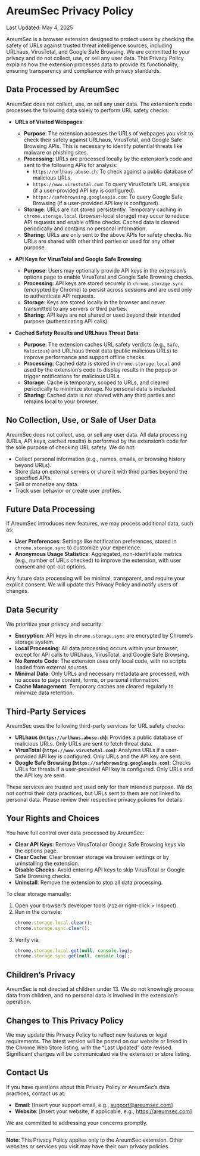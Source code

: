 # AreumSec Privacy Policy

Last Updated: May 4, 2025

AreumSec is a browser extension designed to protect users by checking the safety of URLs against trusted threat intelligence sources, including URLhaus, VirusTotal, and Google Safe Browsing. We are committed to your privacy and do not collect, use, or sell any user data. This Privacy Policy explains how the extension processes data to provide its functionality, ensuring transparency and compliance with privacy standards.

## Data Processed by AreumSec

AreumSec does not collect, use, or sell any user data. The extension’s code processes the following data solely to perform URL safety checks:

- **URLs of Visited Webpages**:
  - **Purpose**: The extension accesses the URLs of webpages you visit to check their safety against URLhaus, VirusTotal, and Google Safe Browsing APIs. This is necessary to identify potential threats like malware or phishing sites.
  - **Processing**: URLs are processed locally by the extension’s code and sent to the following APIs for analysis:
    - `https://urlhaus.abuse.ch`: To check against a public database of malicious URLs.
    - `https://www.virustotal.com`: To query VirusTotal’s URL analysis (if a user-provided API key is configured).
    - `https://safebrowsing.googleapis.com`: To query Google Safe Browsing (if a user-provided API key is configured).
  - **Storage**: URLs are not stored persistently. Temporary caching in `chrome.storage.local` (browser-local storage) may occur to reduce API requests and enable offline checks. Cached data is cleared periodically and contains no personal information.
  - **Sharing**: URLs are only sent to the above APIs for safety checks. No URLs are shared with other third parties or used for any other purpose.

- **API Keys for VirusTotal and Google Safe Browsing**:
  - **Purpose**: Users may optionally provide API keys in the extension’s options page to enable VirusTotal and Google Safe Browsing checks.
  - **Processing**: API keys are stored securely in `chrome.storage.sync` (encrypted by Chrome) to persist across sessions and are used only to authenticate API requests.
  - **Storage**: Keys are stored locally in the browser and never transmitted to any servers or third parties.
  - **Sharing**: API keys are not shared or used beyond their intended purpose (authenticating API calls).

- **Cached Safety Results and URLhaus Threat Data**:
  - **Purpose**: The extension caches URL safety verdicts (e.g., `Safe`, `Malicious`) and URLhaus threat data (public malicious URLs) to improve performance and support offline checks.
  - **Processing**: Cached data is stored in `chrome.storage.local` and used by the extension’s code to display results in the popup or trigger notifications for malicious URLs.
  - **Storage**: Cache is temporary, scoped to URLs, and cleared periodically to minimize storage. No personal data is included.
  - **Sharing**: Cached data is not shared with any third parties and remains local to your browser.

## No Collection, Use, or Sale of User Data

AreumSec does not collect, use, or sell any user data. All data processing (URLs, API keys, cached results) is performed by the extension’s code for the sole purpose of checking URL safety. We do not:
- Collect personal information (e.g., names, emails, or browsing history beyond URLs).
- Store data on external servers or share it with third parties beyond the specified APIs.
- Sell or monetize any data.
- Track user behavior or create user profiles.

## Future Data Processing

If AreumSec introduces new features, we may process additional data, such as:
- **User Preferences**: Settings like notification preferences, stored in `chrome.storage.sync` to customize your experience.
- **Anonymous Usage Statistics**: Aggregated, non-identifiable metrics (e.g., number of URLs checked) to improve the extension, with user consent and opt-out options.

Any future data processing will be minimal, transparent, and require your explicit consent. We will update this Privacy Policy and notify users of changes.

## Data Security

We prioritize your privacy and security:
- **Encryption**: API keys in `chrome.storage.sync` are encrypted by Chrome’s storage system.
- **Local Processing**: All data processing occurs within your browser, except for API calls to URLhaus, VirusTotal, and Google Safe Browsing.
- **No Remote Code**: The extension uses only local code, with no scripts loaded from external sources.
- **Minimal Data**: Only URLs and necessary metadata are processed, with no access to page content, forms, or personal information.
- **Cache Management**: Temporary caches are cleared regularly to minimize data retention.

## Third-Party Services

AreumSec uses the following third-party services for URL safety checks:
- **URLhaus (`https://urlhaus.abuse.ch`)**: Provides a public database of malicious URLs. Only URLs are sent to fetch threat data.
- **VirusTotal (`https://www.virustotal.com`)**: Analyzes URLs if a user-provided API key is configured. Only URLs and the API key are sent.
- **Google Safe Browsing (`https://safebrowsing.googleapis.com`)**: Checks URLs for threats if a user-provided API key is configured. Only URLs and the API key are sent.

These services are trusted and used only for their intended purpose. We do not control their data practices, but URLs sent to them are not linked to personal data. Please review their respective privacy policies for details.

## Your Rights and Choices

You have full control over data processed by AreumSec:
- **Clear API Keys**: Remove VirusTotal or Google Safe Browsing keys via the options page.
- **Clear Cache**: Clear browser storage via browser settings or by uninstalling the extension.
- **Disable Checks**: Avoid entering API keys to skip VirusTotal or Google Safe Browsing checks.
- **Uninstall**: Remove the extension to stop all data processing.

To clear storage manually:
1. Open your browser’s developer tools (`F12` or right-click > Inspect).
2. Run in the console:
   ```javascript
   chrome.storage.local.clear();
   chrome.storage.sync.clear();
   ```
3. Verify via:
   ```javascript
   chrome.storage.local.get(null, console.log);
   chrome.storage.sync.get(null, console.log);
   ```

## Children’s Privacy

AreumSec is not directed at children under 13. We do not knowingly process data from children, and no personal data is involved in the extension’s operation.

## Changes to This Privacy Policy

We may update this Privacy Policy to reflect new features or legal requirements. The latest version will be posted on our website or linked in the Chrome Web Store listing, with the “Last Updated” date revised. Significant changes will be communicated via the extension or store listing.

## Contact Us

If you have questions about this Privacy Policy or AreumSec’s data practices, contact us at:
- **Email**: [Insert your support email, e.g., support@areumsec.com]
- **Website**: [Insert your website, if applicable, e.g., https://areumsec.com]

We are committed to addressing your concerns promptly.

---

**Note**: This Privacy Policy applies only to the AreumSec extension. Other websites or services you visit may have their own privacy policies.
